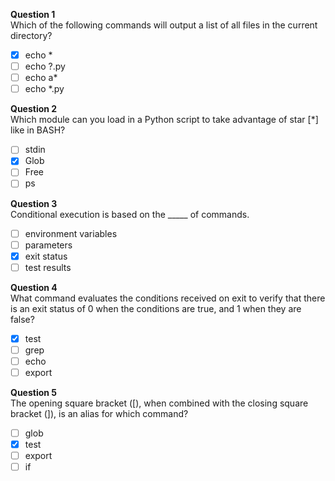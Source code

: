 **Question 1**<br>
Which of the following commands will output a list of all files in the current directory?
- [x] echo *
- [ ] echo ?.py
- [ ] echo a*
- [ ] echo *.py

**Question 2**<br>
Which module can you load in a Python script to take advantage of star [*] like in BASH?
- [ ] stdin
- [x] Glob
- [ ] Free
- [ ] ps

**Question 3**<br>
Conditional execution is based on the _____ of commands.
- [ ] environment variables
- [ ] parameters
- [x] exit status
- [ ] test results

**Question 4**<br>
What command evaluates the conditions received on exit to verify that there is an exit status of 0 when the conditions are true, and 1 when they are false?
- [x] test
- [ ] grep
- [ ] echo
- [ ] export

**Question 5**<br>
The opening square bracket ([), when combined with the closing square bracket (]), is an alias for which command?
- [ ] glob
- [x] test
- [ ] export
- [ ] if
